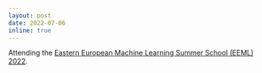 ```yaml
---
layout: post
date: 2022-07-06
inline: true
---
```


Attending the [Eastern European Machine Learning Summer School (EEML) 2022](https://www.eeml.eu/home).

